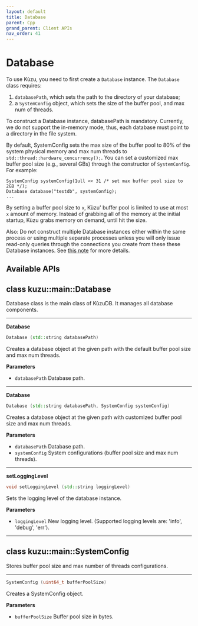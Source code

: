 ```yaml
---
layout: default
title: Database
parent: Cpp
grand_parent: Client APIs
nav_order: 41
---
```


# Database

To use Kùzu, you need to first create a `Database` instance.
The `Database` class requires: 
 1. `databasePath`, which sets the path to the directory of your database;
 2. a `SystemConfig` object, which sets the size of the buffer pool, and max num of threads.

To construct a Database instance, databasePath is mandatory.
Currently, we do not support the in-memory mode, thus, each database must point to a directory in the file system.

By default, SystemConfig sets the max size of the buffer pool to 80% of the system physical memory and max num threads to `std::thread::hardware_concurrency();`.
You can set a customized max buffer pool size (e.g., several GBs) through the constructor of `SystemConfig`.
For example:
```
SystemConfig systemConfig(1ull << 31 /* set max buffer pool size to 2GB */);
Database database("testdb", systemConfig);
...
```

By setting a buffer pool size to `x`, Kùzu' buffer pool is limited to use at most `x` amount of memory.
Instead of grabbing all of the memory at the initial startup, Kùzu grabs memory on demand, until hit the size.

Also: Do not construct multiple Database instances either within the same process or 
using multiple separate processes unless you will only issue read-only queries
through the connections you create from these these Database instances.
See [this note](../overview.md#note-on-connecting-to-the-same-database-directory-from-multiple-database-instances) for more details.

## Available APIs

## class kuzu::main::Database

Database class is the main class of KùzuDB. It manages all database components.  

---
**Database**

```c++
Database (std::string databasePath)
```
Creates a database object at the given path with the default buffer pool size and max num threads. 

**Parameters**
- `databasePath` Database path. 

---
**Database**

```c++
Database (std::string databasePath, SystemConfig systemConfig)
```
Creates a database object at the given path with customized buffer pool size and max num threads.

**Parameters**
- `databasePath` Database path. 
- `systemConfig` System configurations (buffer pool size and max num threads). 

---
**setLoggingLevel**

```c++
void setLoggingLevel (std::string loggingLevel)
```
Sets the logging level of the database instance. 

**Parameters**
- `loggingLevel` New logging level. (Supported logging levels are: 'info', 'debug', 'err'). 

---

## class kuzu::main::SystemConfig

Stores buffer pool size and max number of threads configurations.  

---

```c++
SystemConfig (uint64_t bufferPoolSize)
```
Creates a SystemConfig object. 

**Parameters**
- `bufferPoolSize` Buffer pool size in bytes. 

